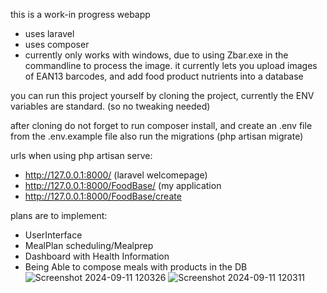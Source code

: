
this is a work-in progress webapp
- uses laravel
- uses composer
- currently only works with windows, due to using Zbar.exe in the commandline to process the image.
it currently lets you upload images of EAN13 barcodes, and add food product nutrients into a database

you can run this project yourself by cloning the project, currently the ENV variables are standard. (so no tweaking needed)

after cloning do not forget to run composer install, and create an .env file from the .env.example file
also run the migrations (php artisan migrate)

urls when using php artisan serve:
- http://127.0.0.1:8000/ (laravel welcomepage)
- http://127.0.0.1:8000/FoodBase/ (my application
- http://127.0.0.1:8000/FoodBase/create

plans are to implement:
- UserInterface
- MealPlan scheduling/Mealprep
- Dashboard with Health Information
- Being Able to compose meals with products in the DB
![Screenshot 2024-09-11 120326](https://github.com/user-attachments/assets/3fe5173a-9d60-4043-87b3-a1d18cfc0d8d)
![Screenshot 2024-09-11 120311](https://github.com/user-attachments/assets/5d35268e-5f04-4355-a4dd-bbc050f5acff)
